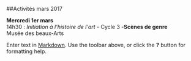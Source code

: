 ##Activités mars 2017

**Mercredi 1er mars**  
14h30 : _Initiation à l'histoire de l'art_ - Cycle 3 -**Scènes de genre**  
Musée des beaux-Arts

Enter text in [Markdown](http://daringfireball.net/projects/markdown/). Use the toolbar above, or click the **?** button for formatting help.
